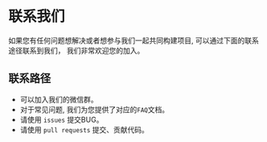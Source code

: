 # 联系我们

如果您有任何问题想解决或者想参与我们一起共同构建项目, 可以通过下面的联系途径联系到我们，
我们非常欢迎您的加入。

## 联系路径
- 可以加入我们的微信群。
- 对于常见问题, 我们为您提供了对应的`FAQ`文档。
- 请使用 `issues` 提交BUG。
- 请使用 `pull requests` 提交、贡献代码。